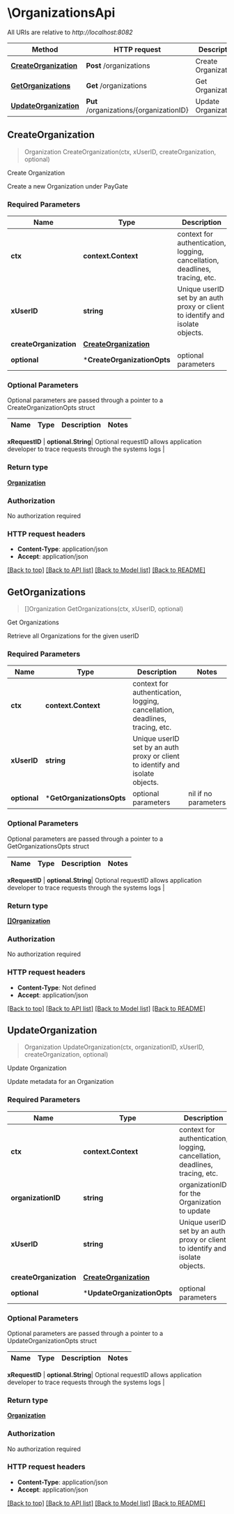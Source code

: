 # \OrganizationsApi

All URIs are relative to *http://localhost:8082*

Method | HTTP request | Description
------------- | ------------- | -------------
[**CreateOrganization**](OrganizationsApi.md#CreateOrganization) | **Post** /organizations | Create Organization
[**GetOrganizations**](OrganizationsApi.md#GetOrganizations) | **Get** /organizations | Get Organizations
[**UpdateOrganization**](OrganizationsApi.md#UpdateOrganization) | **Put** /organizations/{organizationID} | Update Organization



## CreateOrganization

> Organization CreateOrganization(ctx, xUserID, createOrganization, optional)

Create Organization

Create a new Organization under PayGate

### Required Parameters


Name | Type | Description  | Notes
------------- | ------------- | ------------- | -------------
**ctx** | **context.Context** | context for authentication, logging, cancellation, deadlines, tracing, etc.
**xUserID** | **string**| Unique userID set by an auth proxy or client to identify and isolate objects. | 
**createOrganization** | [**CreateOrganization**](CreateOrganization.md)|  | 
 **optional** | ***CreateOrganizationOpts** | optional parameters | nil if no parameters

### Optional Parameters

Optional parameters are passed through a pointer to a CreateOrganizationOpts struct


Name | Type | Description  | Notes
------------- | ------------- | ------------- | -------------


 **xRequestID** | **optional.String**| Optional requestID allows application developer to trace requests through the systems logs | 

### Return type

[**Organization**](Organization.md)

### Authorization

No authorization required

### HTTP request headers

- **Content-Type**: application/json
- **Accept**: application/json

[[Back to top]](#) [[Back to API list]](../README.md#documentation-for-api-endpoints)
[[Back to Model list]](../README.md#documentation-for-models)
[[Back to README]](../README.md)


## GetOrganizations

> []Organization GetOrganizations(ctx, xUserID, optional)

Get Organizations

Retrieve all Organizations for the given userID

### Required Parameters


Name | Type | Description  | Notes
------------- | ------------- | ------------- | -------------
**ctx** | **context.Context** | context for authentication, logging, cancellation, deadlines, tracing, etc.
**xUserID** | **string**| Unique userID set by an auth proxy or client to identify and isolate objects. | 
 **optional** | ***GetOrganizationsOpts** | optional parameters | nil if no parameters

### Optional Parameters

Optional parameters are passed through a pointer to a GetOrganizationsOpts struct


Name | Type | Description  | Notes
------------- | ------------- | ------------- | -------------

 **xRequestID** | **optional.String**| Optional requestID allows application developer to trace requests through the systems logs | 

### Return type

[**[]Organization**](Organization.md)

### Authorization

No authorization required

### HTTP request headers

- **Content-Type**: Not defined
- **Accept**: application/json

[[Back to top]](#) [[Back to API list]](../README.md#documentation-for-api-endpoints)
[[Back to Model list]](../README.md#documentation-for-models)
[[Back to README]](../README.md)


## UpdateOrganization

> Organization UpdateOrganization(ctx, organizationID, xUserID, createOrganization, optional)

Update Organization

Update metadata for an Organization

### Required Parameters


Name | Type | Description  | Notes
------------- | ------------- | ------------- | -------------
**ctx** | **context.Context** | context for authentication, logging, cancellation, deadlines, tracing, etc.
**organizationID** | **string**| organizationID for the Organization to update | 
**xUserID** | **string**| Unique userID set by an auth proxy or client to identify and isolate objects. | 
**createOrganization** | [**CreateOrganization**](CreateOrganization.md)|  | 
 **optional** | ***UpdateOrganizationOpts** | optional parameters | nil if no parameters

### Optional Parameters

Optional parameters are passed through a pointer to a UpdateOrganizationOpts struct


Name | Type | Description  | Notes
------------- | ------------- | ------------- | -------------



 **xRequestID** | **optional.String**| Optional requestID allows application developer to trace requests through the systems logs | 

### Return type

[**Organization**](Organization.md)

### Authorization

No authorization required

### HTTP request headers

- **Content-Type**: application/json
- **Accept**: application/json

[[Back to top]](#) [[Back to API list]](../README.md#documentation-for-api-endpoints)
[[Back to Model list]](../README.md#documentation-for-models)
[[Back to README]](../README.md)

